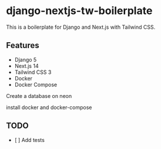 # django-nextjs-tw-boilerplate

This is a boilerplate for Django and Next.js with Tailwind CSS.

## Features

- Django 5
- Next.js 14
- Tailwind CSS 3
- Docker
- Docker Compose

Create a database on neon

install docker and docker-compose


## TODO

- [ ] Add tests
